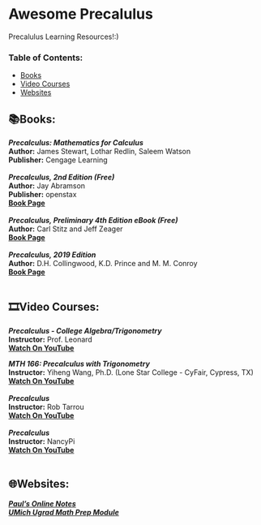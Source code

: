 # Awesome Precalulus
Precalulus Learning Resources!:)

### **Table of Contents:**
* [Books](#booksbooks)
* [Video Courses](#film_stripvideo-courses)
* [Websites](#globe_with_meridianswebsites)


## :books:Books:

***Precalculus: Mathematics for Calculus*** <br />
**Author:** James Stewart, Lothar Redlin, Saleem Watson <br />
**Publisher:** Cengage Learning <br />
 <br />
***Precalculus, 2nd Edition (Free)*** <br />
**Author:** Jay Abramson <br />
**Publisher:** openstax <br />
[**Book Page**](https://openstax.org/details/books/precalculus-2e)  <br />
<br />
***Precalculus, Preliminary 4th Edition eBook (Free)*** <br />
**Author:** Carl Stitz and Jeff Zeager <br />
[**Book Page**](https://www.stitz-zeager.com/) <br />
<br />
***Precalculus, 2019 Edition*** <br />
**Author:** D.H. Collingwood, K.D. Prince and M. M. Conroy <br />
[**Book Page**](https://sites.math.washington.edu/~m120/) <br />
<br />

## :film_strip:Video Courses:  <br />

***Precalculus - College Algebra/Trigonometry*** <br />
**Instructor:** Prof. Leonard <br />
[**Watch On YouTube**](https://youtube.com/playlist?list=PLDesaqWTN6ESsmwELdrzhcGiRhk5DjwLP)  <br />

***MTH 166: Precalculus with Trigonometry*** <br />
**Instructor:** Yiheng Wang, Ph.D. (Lone Star College - CyFair, Cypress, TX) <br />
[**Watch On YouTube**](https://youtube.com/playlist?list=PLLbvVfERDon2H_IPX_0OO2GW612xM8ZY7)  <br />
 <br />
***Precalculus*** <br />
**Instructor:** Rob Tarrou <br />
[**Watch On YouTube**](https://youtube.com/playlist?list=PL4FB17E5C77DCCE69)  <br />
 <br />
***Precalculus*** <br />
**Instructor:** NancyPi <br />
[**Watch On YouTube**](https://youtube.com/playlist?list=PL3j1ntBPCU_r80Qkas6hNodS_AKPM0VFM)  <br />
 <br />
## :globe_with_meridians:Websites: <br />

[***Paul’s Online Notes***](https://tutorial.math.lamar.edu/) <br />
[***UMich Ugrad Math Prep Module***](https://prep.math.lsa.umich.edu/pmc/)
